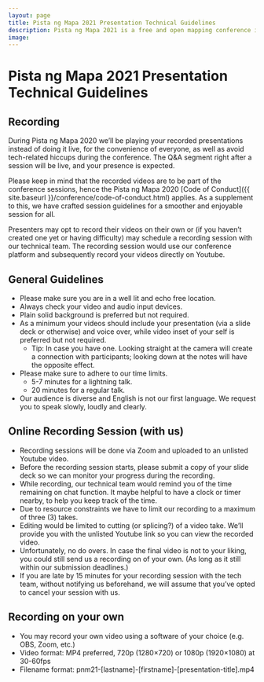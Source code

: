 ```yaml
---
layout: page
title: Pista ng Mapa 2021 Presentation Technical Guidelines
description: Pista ng Mapa 2021 is a free and open mapping conference in the Philippines
image:
---
```

<h1 class="color-pnm-blue mb-4">Pista ng Mapa 2021 Presentation Technical Guidelines</h1>

## Recording

During Pista ng Mapa 2020 we’ll be playing your recorded presentations instead of doing it live, for the convenience of everyone, as well as avoid tech-related hiccups during the conference. The Q&A segment right after a session will be live, and your presence is expected.

Please keep in mind that the recorded videos are to be part of the conference sessions, hence the Pista ng Mapa 2020 [Code of Conduct]({{ site.baseurl }}/conference/code-of-conduct.html) applies. As a supplement to this, we have crafted session guidelines for a smoother and enjoyable session for all.

Presenters may opt to record their videos on their own or (if you haven’t created one yet or having difficulty) may schedule a recording session with our technical team. The recording session would use our conference platform and subsequently record your videos directly on Youtube.

## General Guidelines

- Please make sure you are in a well lit and echo free location.
- Always check your video and audio input devices.
- Plain solid background is preferred but not required.
- As a minimum your videos should include your presentation (via a slide deck or otherwise) and voice over, while video inset of your self is preferred but not required.
    - Tip: In case you have one. Looking straight at the camera will create a connection with participants; looking down at the notes will have the opposite effect.
- Please make sure to adhere to our time limits.
    - 5-7 minutes for a lightning talk.
    - 20 minutes for a regular talk.
- Our audience is diverse and English is not our first language. We request you to speak slowly, loudly and clearly.

## Online Recording Session (with us)

- Recording sessions will be done via Zoom and uploaded to an unlisted Youtube video.
- Before the recording session starts, please submit a copy of your slide deck so we can monitor your progress during the recording.
- While recording, our technical team would remind you of the time remaining on chat function. It maybe helpful to have a clock or timer nearby, to help you keep track of the time.
- Due to resource constraints we have to limit our recording to a maximum of three (3) takes.
- Editing would be limited to cutting (or splicing?) of a video take.
We’ll provide you with the unlisted Youtube link so you can view the recorded video.
- Unfortunately, no do overs. In case the final video is not to your liking, you could still send us a recording on of your own. (As long as it still within our submission deadlines.)
- If you are late by 15 minutes for your recording session with the tech team, without notifying us beforehand, we will assume that you’ve opted to cancel your session with us. 

## Recording on your own

-  You may record your own video using a software of your choice (e.g. OBS, Zoom, etc.)
- Video format: MP4 preferred, 720p (1280×720) or 1080p (1920×1080) at 30-60fps
- Filename format: pnm21-[lastname]-[firstname]-[presentation-title].mp4